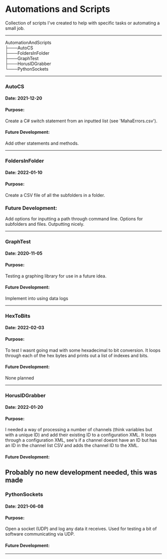 # Automations and Scripts
Collection of scripts I've created to help with specific tasks or automating a small job.

---

AutomationAndScripts<br>
├───AutoCS<br>
├───FoldersInFolder<br>
├───GraphTest<br>
├───HorusIDGrabber<br>
└───PythonSockets<br>

---

### AutoCS
#### Date:   2021-12-20
#### Purpose:
Create a C# switch statement from an inputted list (see 'MahaErrors.csv').
#### Future Development:
Add other statements and methods.

---

### FoldersInFolder
#### Date:   2022-01-10
#### Purpose:
Create a CSV file of all the subfolders in a folder.
### Future Development:
Add options for inputting a path through command line.
Options for subfolders and files.
Outputting nicely.

---

### GraphTest
#### Date:   2020-11-05
#### Purpose:
Testing a graphing library for use in a future idea.
#### Future Development:
Implement into using data logs 

---

### HexToBits
#### Date:   2022-02-03
#### Purpose:
To test I wasnt going mad with some hexadecimal to bit conversion. It loops through each of the hex bytes and prints out a list of indexes and bits.
#### Future Development:
None planned

---

### HorusIDGrabber
#### Date:   2022-01-20
#### Purpose:
I needed a way of processing a number of channels (think variables but with a unique ID) and add their existing ID to a configuration XML.
It loops through a configuration XML, see's if a channel doesnt have an ID but has an ID in the channel list CSV and adds the channel ID to the XML.
#### Future Development:
Probably no new development needed, this was made 
---

### PythonSockets
#### Date:   2021-06-08
#### Purpose:
Open a socket (UDP) and log any data it receives.
Used for testing a bit of software communicating via UDP.
#### Future Development:

---